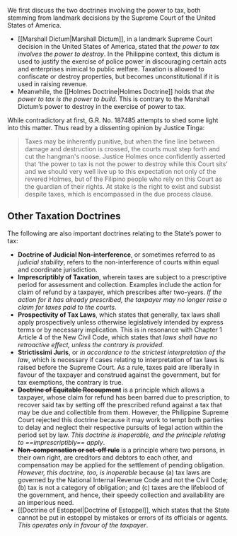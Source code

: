 We first discuss the two doctrines involving the power to tax, both stemming from landmark decisions by the Supreme Court of the United States of America.
* [[Marshall Dictum|Marshall Dictum]], in a landmark Supreme Court decision in the United States of America, stated that *the power to tax involves the power to destroy*. In the Philippine context, this dictum is used to justify the exercise of police power in discouraging certain acts and enterprises inimical to public welfare. Taxation is allowed to confiscate or destroy properties, but becomes unconstitutional if it is used in raising revenue.
* Meanwhile, the [[Holmes Doctrine|Holmes Doctrine]] holds that *the power to tax is the power to build*. This is contrary to the Marshall Dictum’s power to destroy in the exercise of power to tax.

While contradictory at first, G.R. No. 187485 attempts to shed some light into this matter. Thus read by a dissenting opinion by Justice Tinga:

> Taxes may be inherently punitive, but when the fine line between damage and destruction is crossed, the courts must step forth and cut the hangman's noose. Justice Holmes once confidently asserted that ‘the power to tax is not the power to destroy while this Court sits’ and we should very well live up to this expectation not only of the revered Holmes, but of the Filipino people who rely on this Court as the guardian of their rights. At stake is the right to exist and subsist despite taxes, which is encompassed in the due process clause.

## Other Taxation Doctrines
The following are also important doctrines relating to the State’s power to tax:
- **Doctrine of Judicial Non-interference**, or sometimes referred to as *judicial stability*, refers to the non-interference of courts within equal and coordinate jurisdiction.
- **Imprescriptibly of Taxation**, wherein taxes are subject to a prescriptive period for assessment and collection. Examples include the action for claim of refund by a taxpayer, which prescribes after two-years. *If the action for it has already prescribed, the taxpayer may no longer raise a claim for taxes paid to the courts*.
- **Prospectivity of Tax Laws**, which states that generally, tax laws shall apply prospectively unless otherwise legislatively intended by express terms or by necessary implication. This is in resonance with Chapter 1 Article 4 of the New Civil Code, which states that *laws shall have no retroactive effect, unless the contrary is provided*.
- **Strictissimi Juris**, or *in accordance to the strictest interpretation of the law*, which is necessary if cases relating to interpretation of tax laws is raised before the Supreme Court. As a rule, taxes paid are liberally in favour of the taxpayer and construed against the government, but for tax exemptions, the contrary is true.
- ~~**Doctrine of Equitable Recoupment**~~ is a principle which allows a taxpayer, whose claim for refund has been barred due to prescription, to recover said tax by setting off the prescribed refund against a tax that may be due and collectible from them. However, the Philippine Supreme Court rejected this doctrine because it may work to tempt both parties to delay and neglect their respective pursuits of legal action within the period set by law. *This doctrine is inoperable, and the principle relating to ==imprescriptibly== apply*.
- ~~**Non-compensation or set-off rule**~~ is a principle where two persons, in their own right, are creditors and debtors to each other, and compensation may be applied for the settlement of pending obligation. *However, this doctrine, too, is inoperable* because (a) tax laws are governed by the National Internal Revenue Code and not the Civil Code; (b) tax is not a category of obligation; and (c) taxes are the lifeblood of the government, and hence, their speedy collection and availability are an imperious need.
- [[Doctrine of Estoppel|Doctrine of Estoppel]], which states that the State cannot be put in estoppel by mistakes or errors of its officials or agents. *This operates only in favour of the taxpayer*.
